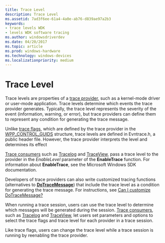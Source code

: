 ```yaml
---
title: Trace Level
description: Trace Level
ms.assetid: 7ad3f6ee-61a4-4a0e-ab76-d839ae97a2b3
keywords:
- trace levels WDK
- levels WDK software tracing
ms.author: windowsdriverdev
ms.date: 04/20/2017
ms.topic: article
ms.prod: windows-hardware
ms.technology: windows-devices
ms.localizationpriority: medium
---
```


# Trace Level


Trace levels are properties of a [trace provider](trace-provider.md), such as a kernel-mode driver or user-mode application. Trace levels determine which events the trace provider generates. Typically, the trace level represents the severity of the event (information, warning, or error), but trace providers can define them to represent any condition for generating the trace message.

Unlike [trace flags](trace-flags.md), which are defined by the trace provider in the [WPP\_CONTROL\_GUIDS](https://msdn.microsoft.com/library/windows/hardware/ff556186) structure, trace levels are defined in Evntrace.h, a public header file. However, the trace provider interprets the level and determines its effect

[Trace consumers](trace-consumer.md) such as [Tracelog](tracelog.md) and [TraceView](traceview.md), pass a trace level to the provider in the *EnableLevel* parameter of the **EnableTrace** function. For information about **EnableTrace**, see the Microsoft Windows SDK documentation.

Developers of trace providers can also write customized tracing functions (alternatives to [**DoTraceMessage**](https://msdn.microsoft.com/library/windows/hardware/ff544918)) that include the trace level as a condition for generating the trace message. For instructions, see [Can I customize DoTraceMessage?](can-i-customize-dotracemessage-.md)

When running a trace session, users can use the trace level to determine which messages will be generated during the session. [Trace consumers](trace-consumer.md), such as [Tracelog](tracelog.md) and [TraceView](traceview.md), let users set parameters and options to select the trace flags and trace level for each provider in a trace session.

Like trace flags, users can change the trace level while a trace session is running by reenabling the trace provider.

 

 





